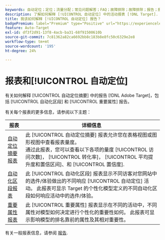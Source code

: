 ```yaml
---
keywords: 自动定位；定位；流量分配；常见问题解答；FAQ；故障排除；故障排除；报告；报表；自动定位摘要报表；摘要报表；自动化区段；重要属性
description: 了解如何解释 [!UICONTROL 自动定位] 中的活动报表 [!DNL Target].
title: 我该如何解释 [!UICONTROL 自动定位] 报告？
badgePremium: label="Premium" type="Positive" url="https://experienceleague.adobe.com/docs/target/using/introduction/intro.html?lang=en#premium newtab=true" tooltip="See what's included in Target Premium."
feature: Auto-Target
exl-id: df3f2d91-13f8-4acb-ba31-68f91500610b
source-git-commit: 7c81362a82ca6692bb8c183b8e8fc50c6329e2e8
workflow-type: tm+mt
source-wordcount: '195'
ht-degree: 24%

---
```


# 报表和[!UICONTROL 自动定位]

有关如何解释 [!UICONTROL 自动定位摘要] 中的报告 [!DNL Adobe Target]，包括 [!UICONTROL 自动化区段] 和 [!UICONTROL 重要属性] 报告。

有关每个报表的更多信息，请参阅以下主题：

| 报表 | 详细信息 |
| --- | --- |
| [自动定位摘要报表](/help/main/c-reports/personalization-reports/auto-target-summary-report.md) | 此 [!UICONTROL 自动定位摘要] 报表允许您在表格视图或图形视图中查看报表量度。<br>通过此报表，您可以查看以下各项的量度 [!UICONTROL 访问次数]， [!UICONTROL 转化率]， [!UICONTROL 平均提升度和置信区间]、和 [!UICONTROL 置信度]. |
| [自动化区段报表](/help/main/c-reports/c-personalization-insights-reports/automated-segments-report.md) | 此 [!UICONTROL 自动化区段] 报表显示不同访客对您网站中的选件/体验做出的不同响应 [!UICONTROL 自动定位] 活动。 此报表可显示 Target 的个性化模型定义的不同自动化区段如何响应活动中的选件/体验。 |
| [重要属性报表](/help/main/c-reports/c-personalization-insights-reports/important-attributes-report.md) | 此 [!UICONTROL 重要属性] 报表显示在不同的活动中，不同属性对模型如何决定进行个性化的重要性如何。 此报表可显示影响模型的排名靠前的属性及其相对重要性。 |

有关一般报表信息，请参阅 [报告](/help/main/c-reports/reports.md).
